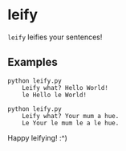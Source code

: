 # leify

`leify` leifies your sentences!

## Examples

```
python leify.py
    Leify what? Hello World!
    le Hello le World!
```

```
python leify.py
    Leify what? Your mum a hue.
    Le Your le mum le a le hue.
```

Happy leifying! :^)
